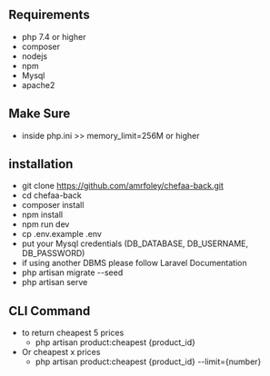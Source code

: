 ## Requirements
- php 7.4 or higher
- composer
- nodejs
- npm
- Mysql
- apache2

## Make Sure
- inside php.ini >> memory_limit=256M or higher

## installation
- git clone https://github.com/amrfoley/chefaa-back.git
- cd chefaa-back
- composer install
- npm install
- npm run dev
- cp .env.example .env
- put your Mysql credentials (DB_DATABASE, DB_USERNAME, DB_PASSWORD)
- if using another DBMS please follow Laravel Documentation
- php artisan migrate --seed
- php artisan serve

## CLI Command
- to return cheapest 5 prices
    - php artisan product:cheapest {product_id}
- Or cheapest x prices
    - php artisan product:cheapest {product_id} --limit={number}